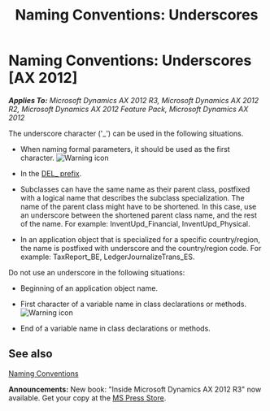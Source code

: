 ﻿---
title: 'Naming Conventions: Underscores'
TOCTitle: Underscores
ms:assetid: 09132b07-320b-4077-976b-8b7b26684a99
ms:mtpsurl: https://msdn.microsoft.com/en-us/library/Aa575803(v=AX.60)
ms:contentKeyID: 35240325
ms.date: 05/18/2015
mtps_version: v=AX.60
---

# Naming Conventions: Underscores [AX 2012]


_**Applies To:** Microsoft Dynamics AX 2012 R3, Microsoft Dynamics AX 2012 R2, Microsoft Dynamics AX 2012 Feature Pack, Microsoft Dynamics AX 2012_

The underscore character ('\_') can be used in the following situations.

  - When naming formal parameters, it should be used as the first character. ![Warning icon](images/Aa658028.WarningIcon(en-us,AX.60).gif "Warning icon")

  - In the [DEL\_ prefix](naming-conventions-prefixes.md).

  - Subclasses can have the same name as their parent class, postfixed with a logical name that describes the subclass specialization. The name of the parent class might have to be shortened. In this case, use an underscore between the shortened parent class name, and the rest of the name. For example: InventUpd\_Financial, InventUpd\_Physical.

  - In an application object that is specialized for a specific country/region, the name is postfixed with underscore and the country/region code. For example: TaxReport\_BE, LedgerJournalizeTrans\_ES.

Do not use an underscore in the following situations:

  - Beginning of an application object name.

  - First character of a variable name in class declarations or methods. ![Warning icon](images/Aa658028.WarningIcon(en-us,AX.60).gif "Warning icon")

  - End of a variable name in class declarations or methods.

## See also

[Naming Conventions](naming-conventions.md)

  
**Announcements:** New book: "Inside Microsoft Dynamics AX 2012 R3" now available. Get your copy at the [MS Press Store](https://www.microsoftpressstore.com/store/inside-microsoft-dynamics-ax-2012-r3-9780735685109).

